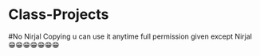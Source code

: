 # Class-Projects
#No Nirjal Copying
u can use it anytime
full permission
given except Nirjal
😁😁😁😁😁😁😁
